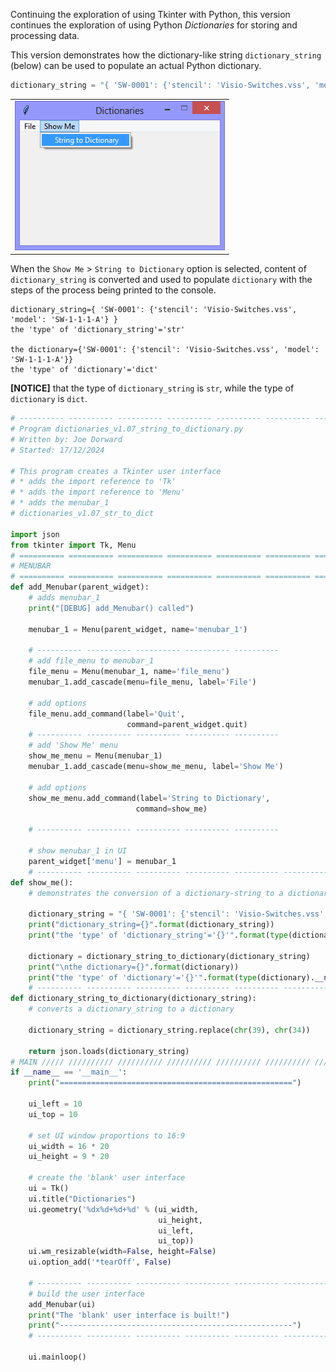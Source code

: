 Continuing the exploration of using Tkinter with Python, this version
continues the exploration of using Python *Dictionaries* for storing and
processing data.

This version demonstrates how the dictionary-like string `dictionary_string`
(below) can be used to populate an actual Python dictionary.

```Python
dictionary_string = "{ 'SW-0001': {'stencil': 'Visio-Switches.vss', 'model': 'SW-1-1-1-A'} }"
```

||
|-|
|![dictionaries_v1.07_string_to_dictionary.py](illustrations/dictionaries_v1.07_string_to_dictionary.png)|

When the `Show Me` > `String to Dictionary` option is selected, content of
`dictionary_string` is converted and used to populate `dictionary` with the
steps of the process being printed to the console.

```Console
dictionary_string={ 'SW-0001': {'stencil': 'Visio-Switches.vss', 'model': 'SW-1-1-1-A'} }
the 'type' of 'dictionary_string'='str'

the dictionary={'SW-0001': {'stencil': 'Visio-Switches.vss', 'model': 'SW-1-1-1-A'}}
the 'type' of 'dictionary'='dict'
```

**[NOTICE]** that the type of `dictionary_string` is `str`, while the type of `dictionary` is `dict`.

```Python
# ---------- ---------- ---------- ---------- ---------- ---------- ---------- ----------
# Program dictionaries_v1.07_string_to_dictionary.py
# Written by: Joe Dorward
# Started: 17/12/2024

# This program creates a Tkinter user interface
# * adds the import reference to 'Tk'
# * adds the import reference to 'Menu'
# * adds the menubar_1
# dictionaries_v1.07_str_to_dict

import json
from tkinter import Tk, Menu
# ========== ========== ========== ========== ========== ========== ========== ==========
# MENUBAR
# ========== ========== ========== ========== ========== ========== ========== ==========
def add_Menubar(parent_widget):
    # adds menubar_1
    print("[DEBUG] add_Menubar() called")

    menubar_1 = Menu(parent_widget, name='menubar_1')

    # ---------- ---------- ---------- ---------- ---------- 
    # add file_menu to menubar_1
    file_menu = Menu(menubar_1, name='file_menu')
    menubar_1.add_cascade(menu=file_menu, label='File')
    
    # add options
    file_menu.add_command(label='Quit',
                          command=parent_widget.quit)
    # ---------- ---------- ---------- ---------- ----------
    # add 'Show Me' menu
    show_me_menu = Menu(menubar_1)
    menubar_1.add_cascade(menu=show_me_menu, label='Show Me')

    # add options
    show_me_menu.add_command(label='String to Dictionary',
                            command=show_me)

    # ---------- ---------- ---------- ---------- ----------

    # show menubar_1 in UI
    parent_widget['menu'] = menubar_1
    # ---------- ---------- ---------- ---------- ---------- ---------- ---------- ----------
def show_me():
    # demonstrates the conversion of a dictionary-string to a dictionary

    dictionary_string = "{ 'SW-0001': {'stencil': 'Visio-Switches.vss', 'model': 'SW-1-1-1-A'} }"
    print("dictionary_string={}".format(dictionary_string))    
    print("the 'type' of 'dictionary_string'='{}'".format(type(dictionary_string).__name__))

    dictionary = dictionary_string_to_dictionary(dictionary_string)
    print("\nthe dictionary={}".format(dictionary))
    print("the 'type' of 'dictionary'='{}'".format(type(dictionary).__name__))
    # ---------- ---------- ---------- ---------- ---------- ---------- ---------- ----------
def dictionary_string_to_dictionary(dictionary_string):
    # converts a dictionary_string to a dictionary

    dictionary_string = dictionary_string.replace(chr(39), chr(34))
 
    return json.loads(dictionary_string)
# MAIN ///// ////////// ////////// ////////// ////////// ////////// ////////// //////////
if __name__ == '__main__':        
    print("====================================================")

    ui_left = 10
    ui_top = 10

    # set UI window proportions to 16:9
    ui_width = 16 * 20
    ui_height = 9 * 20

    # create the 'blank' user interface
    ui = Tk()
    ui.title("Dictionaries")
    ui.geometry('%dx%d+%d+%d' % (ui_width,
                                 ui_height,
                                 ui_left,
                                 ui_top))
    ui.wm_resizable(width=False, height=False)
    ui.option_add('*tearOff', False)

    # ---------- ---------- ---------- ---------- ---------- ---------- ---------- ----------
    # build the user interface
    add_Menubar(ui)
    print("The 'blank' user interface is built!")
    print("----------------------------------------------------")
    # ---------- ---------- ---------- ---------- ---------- ---------- ---------- ----------

    ui.mainloop()
```
